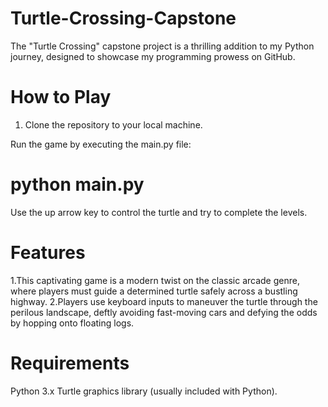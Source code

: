 # Turtle-Crossing-Capstone
The "Turtle Crossing" capstone project is a thrilling addition to my Python journey, designed to showcase my programming prowess on GitHub.

# How to Play

1. Clone the repository to your local machine.

Run the game by executing the main.py file:

# python main.py

Use the up arrow key to control the turtle and try to complete the levels.

# Features

1.This captivating game is a modern twist on the classic arcade genre, where players must guide a determined turtle safely across a bustling highway.
2.Players use keyboard inputs to maneuver the turtle through the perilous landscape, deftly avoiding fast-moving cars and defying the odds by hopping onto floating logs.

# Requirements

Python 3.x
Turtle graphics library (usually included with Python).

